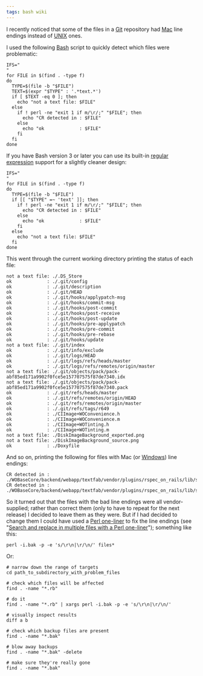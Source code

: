 ```yaml
---
tags: bash wiki
---
```


I recently noticed that some of the files in a [Git](/wiki/Git) repository had [Mac](/wiki/Mac) line endings instead of [UNIX](/wiki/UNIX) ones.

I used the following [Bash](/wiki/Bash) script to quickly detect which files were problematic:

    IFS="
    "
    for FILE in $(find . -type f)
    do
      TYPE=$(file -b "$FILE")
      TEXT=$(expr "$TYPE" : '.*text.*')
      if [ $TEXT -eq 0 ]; then
        echo "not a text file: $FILE"
      else
        if ! perl -ne "exit 1 if m/\r/;" "$FILE"; then
          echo "CR detected in : $FILE"
        else
          echo "ok             : $FILE"
        fi
      fi
    done

If you have Bash version 3 or later you can use its built-in [regular expression](/wiki/regular_expression) support for a slightly cleaner design:

    IFS="
    "
    for FILE in $(find . -type f)
    do
      TYPE=$(file -b "$FILE")
      if [[ "$TYPE" =~ 'text' ]]; then  
        if ! perl -ne "exit 1 if m/\r/;" "$FILE"; then
          echo "CR detected in : $FILE"
        else
          echo "ok             : $FILE"
        fi
      else
        echo "not a text file: $FILE"
      fi
    done

This went through the current working directory printing the status of each file:

    not a text file: ./.DS_Store
    ok             : ./.git/config
    ok             : ./.git/description
    ok             : ./.git/HEAD
    ok             : ./.git/hooks/applypatch-msg
    ok             : ./.git/hooks/commit-msg
    ok             : ./.git/hooks/post-commit
    ok             : ./.git/hooks/post-receive
    ok             : ./.git/hooks/post-update
    ok             : ./.git/hooks/pre-applypatch
    ok             : ./.git/hooks/pre-commit
    ok             : ./.git/hooks/pre-rebase
    ok             : ./.git/hooks/update
    not a text file: ./.git/index
    ok             : ./.git/info/exclude
    ok             : ./.git/logs/HEAD
    ok             : ./.git/logs/refs/heads/master
    ok             : ./.git/logs/refs/remotes/origin/master
    not a text file: ./.git/objects/pack/pack-abf85ed171a9902f0fce5e157707575f87de7340.idx
    not a text file: ./.git/objects/pack/pack-abf85ed171a9902f0fce5e157707575f87de7340.pack
    ok             : ./.git/refs/heads/master
    ok             : ./.git/refs/remotes/origin/HEAD
    ok             : ./.git/refs/remotes/origin/master
    ok             : ./.git/refs/tags/r649
    ok             : ./CIImage+WOConvenience.h
    ok             : ./CIImage+WOConvenience.m
    ok             : ./CIImage+WOTinting.h
    ok             : ./CIImage+WOTinting.m
    not a text file: ./DiskImageBackground_exported.png
    not a text file: ./DiskImageBackground_source.png
    ok             : ./Doxyfile

And so on, printing the following for files with Mac (or [Windows](/wiki/Windows)) line endings:

    CR detected in : ./WOBaseCore/backend/webapp/textfab/vendor/plugins/rspec_on_rails/lib/spec/rails/version.rb
    CR detected in : ./WOBaseCore/backend/webapp/textfab/vendor/plugins/rspec_on_rails/lib/spec/rails.rb

So it turned out that the files with the bad line endings were all vendor-supplied; rather than correct them (only to have to repeat for the next release) I decided to leave them as they were. But if I had decided to change them I could have used a [Perl one-liner](/wiki/Perl_one-liner) to fix the line endings (see "[Search and replace in multiple files with a Perl one-liner](/wiki/Search_and_replace_in_multiple_files_with_a_Perl_one-liner)"); something like this:

    perl -i.bak -p -e 's/\r\n|\r/\n/' files*

Or:

    # narrow down the range of targets
    cd path_to_subdirectory_with_problem_files

    # check which files will be affected
    find . -name "*.rb"

    # do it
    find . -name "*.rb" | xargs perl -i.bak -p -e 's/\r\n|\r/\n/'

    # visually inspect results
    diff a b

    # check which backup files are present
    find . -name "*.bak"

    # blow away backups
    find . -name "*.bak" -delete

    # make sure they're really gone
    find . -name "*.bak"
